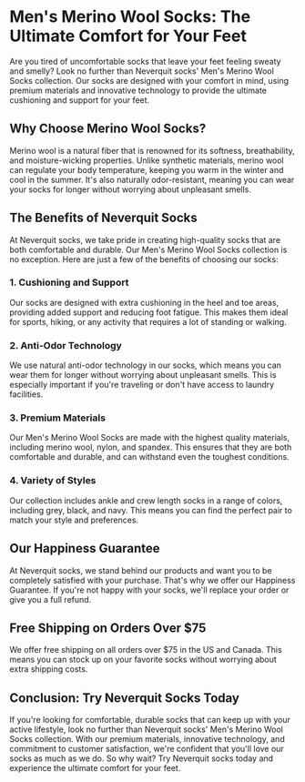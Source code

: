 # Men's Merino Wool Socks: The Ultimate Comfort for Your Feet

Are you tired of uncomfortable socks that leave your feet feeling sweaty and smelly? Look no further than Neverquit socks' Men's Merino Wool Socks collection. Our socks are designed with your comfort in mind, using premium materials and innovative technology to provide the ultimate cushioning and support for your feet.

## Why Choose Merino Wool Socks?

Merino wool is a natural fiber that is renowned for its softness, breathability, and moisture-wicking properties. Unlike synthetic materials, merino wool can regulate your body temperature, keeping you warm in the winter and cool in the summer. It's also naturally odor-resistant, meaning you can wear your socks for longer without worrying about unpleasant smells.

## The Benefits of Neverquit Socks

At Neverquit socks, we take pride in creating high-quality socks that are both comfortable and durable. Our Men's Merino Wool Socks collection is no exception. Here are just a few of the benefits of choosing our socks:

### 1. Cushioning and Support

Our socks are designed with extra cushioning in the heel and toe areas, providing added support and reducing foot fatigue. This makes them ideal for sports, hiking, or any activity that requires a lot of standing or walking.

### 2. Anti-Odor Technology

We use natural anti-odor technology in our socks, which means you can wear them for longer without worrying about unpleasant smells. This is especially important if you're traveling or don't have access to laundry facilities.

### 3. Premium Materials

Our Men's Merino Wool Socks are made with the highest quality materials, including merino wool, nylon, and spandex. This ensures that they are both comfortable and durable, and can withstand even the toughest conditions.

### 4. Variety of Styles

Our collection includes ankle and crew length socks in a range of colors, including grey, black, and navy. This means you can find the perfect pair to match your style and preferences.

## Our Happiness Guarantee

At Neverquit socks, we stand behind our products and want you to be completely satisfied with your purchase. That's why we offer our Happiness Guarantee. If you're not happy with your socks, we'll replace your order or give you a full refund.

## Free Shipping on Orders Over $75

We offer free shipping on all orders over $75 in the US and Canada. This means you can stock up on your favorite socks without worrying about extra shipping costs.

## Conclusion: Try Neverquit Socks Today

If you're looking for comfortable, durable socks that can keep up with your active lifestyle, look no further than Neverquit socks' Men's Merino Wool Socks collection. With our premium materials, innovative technology, and commitment to customer satisfaction, we're confident that you'll love our socks as much as we do. So why wait? Try Neverquit socks today and experience the ultimate comfort for your feet.